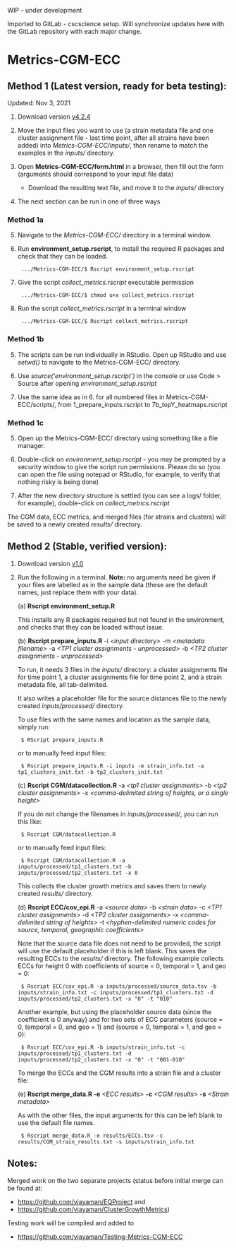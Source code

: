 WIP - under development









Imported to GitLab - cscscience setup. Will synchronize updates here with the GitLab repository with each major change. 

Metrics-CGM-ECC
================

## Method 1 (Latest version, ready for beta testing):

Updated: Nov 3, 2021

1. Download version [v4.2.4](https://github.com/vjayaman/Metrics-CGM-ECC/releases/tag/4.2.4)

2. Move the input files you want to use (a strain metadata file and one cluster assignment file - last time point, after all strains have been added) into *Metrics-CGM-ECC/inputs/*, then rename to match the examples in the *inputs/* directory.
 
3. Open **Metrics-CGM-ECC/form.html** in a browser, then fill out the form (arguments should correspond to your input file data)
	* Download the resulting text file, and move it to the *inputs/* directory

4. The next section can be run in one of three ways

### Method 1a

5. Navigate to the *Metrics-CGM-ECC/* directory in a terminal window. 

6. Run **environment_setup.rscript**, to install the required R packages and check that they can be loaded.

        .../Metrics-CGM-ECC/$ Rscript environment_setup.rscript

7. Give the script *collect_metrics.rscript* executable permission

        .../Metrics-CGM-ECC/$ chmod u+x collect_metrics.rscript

8. Run the script *collect_metrics.rscript* in a terminal window 

        .../Metrics-CGM-ECC/$ Rscript collect_metrics.rscript
	
### Method 1b

5. The scripts can be run individually in RStudio. Open up RStudio and use *setwd()* to navigate to the Metrics-CGM-ECC/ directory.

6. Use *source('environment_setup.rscript')* in the console or use Code > Source after opening *environment_setup.rscript*

7. Use the same idea as in 6. for all numbered files in Metrics-CGM-ECC/scripts/, from 1\_prepare\_inputs.rscript to 7b\_topY\_heatmaps.rscript

### Method 1c

5. Open up the Metrics-CGM-ECC/ directory using something like a file manager. 

6. Double-click on *environment_setup.rscript* - you may be prompted by a security window to give the script run permissions. Please do so (you can open the file using notepad or RStudio, for example, to verify that nothing risky is being done)

7. After the new directory structure is settled (you can see a logs/ folder, for example), double-click on *collect_metrics.rscript*

The CGM data, ECC metrics, and merged files (for strains and clusters) will be saved to a newly created *results/* directory.


## Method 2 (Stable, verified version):

1. Download version [v1.0](https://github.com/vjayaman/Metrics-CGM-ECC/releases/tag/v1.0)

2. Run the following in a terminal. **Note:** no arguments need be given if your files are labelled as in the sample data (these are the default names, just replace them with your data).

    (a) **Rscript environment\_setup.R**

    This installs any R packages required but not found in the environment, and checks that they can be loaded without issue.


    (b) **Rscript prepare\_inputs.R** -i *\<input directory\>* -m *\<metadata filename\>* -a *\<TP1 cluster assignments - unprocessed\>* -b *\<TP2 cluster assignments - unprocessed\>*

    To run, it needs 3 files in the *inputs/* directory: a cluster assignments file for time point 1, a cluster assignments file for time point 2, and a strain metadata file, all tab-delimited. 
    
    It also writes a placeholder file for the source distances file to the newly created *inputs/processed/* directory. 
    
    To use files with the same names and location as the sample data, simply run:

        $ RScript prepare_inputs.R
    
    or to manually feed input files:

        $ Rscript prepare_inputs.R -i inputs -m strain_info.txt -a tp1_clusters_init.txt -b tp2_clusters_init.txt

    
    (c) **Rscript CGM/datacollection.R** -a *\<tp1 cluster assignments\>* -b *\<tp2 cluster assignments\>* -x *\<comma-delimited string of heights, or a single height\>*

    If you do not change the filenames in *inputs/processed/*, you can run this like:

        $ Rscript CGM/datacollection.R
    
    or to manually feed input files: 

        $ Rscript CGM/datacollection.R -a inputs/processed/tp1_clusters.txt -b inputs/processed/tp2_clusters.txt -x 0

    This collects the cluster growth metrics and saves them to newly created *results/* directory.

    (d) **Rscript ECC/cov\_epi.R** -a *\<source data\>* -b *\<strain data\>* -c *\<TP1 cluster assignments\>* -d *\<TP2 cluster assignments\>* -x *\<comma-delimited string of heights\>* -t *\<hyphen-delimited numeric codes for source, temporal, geographic coefficients\>*

    Note that the source data file does not need to be provided, the script
will use the default placeholder if this is left blank. This saves the
resulting ECCs to the *results/* directory. The following example
collects ECCs for height 0 with coefficients of source = 0, temporal =
1, and geo = 0:

        $ Rscript ECC/cov_epi.R -a inputs/processed/source_data.tsv -b inputs/strain_info.txt -c inputs/processed/tp1_clusters.txt -d inputs/processed/tp2_clusters.txt -x "0" -t "010"

    Another example, but using the placeholder source data (since the
coefficient is 0 anyway) and for two sets of ECC parameters (source = 0,
temporal = 0, and geo = 1) and (source = 0, temporal = 1, and geo = 0):

        $ Rscript ECC/cov_epi.R -b inputs/strain_info.txt -c inputs/processed/tp1_clusters.txt -d inputs/processed/tp2_clusters.txt -x "0" -t "001-010"

    To merge the ECCs and the CGM results into a strain file and a cluster
file:

    (e) **Rscript merge\_data.R -e** *\<ECC results\>* **-c** *\<CGM results\>*
**-s** *\<Strain metadata\>*

    As with the other files, the input arguments for this can be left blank to use the default file names.
    
        $ Rscript merge_data.R -e results/ECCs.tsv -c results/CGM_strain_results.txt -s inputs/strain_info.txt
	

## Notes:

Merged work on the two separate projects (status before initial merge
can be found at: 
* <https://github.com/vjayaman/EQProject> and 
* <https://github.com/vjayaman/ClusterGrowthMetrics>)

Testing work will be compiled and added to 
* <https://github.com/vjayaman/Testing-Metrics-CGM-ECC>

